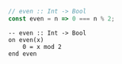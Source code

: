 ```javascript
// even :: Int -> Bool
const even = n => 0 === n % 2;
```


```applescript
-- even :: Int -> Bool
on even(x)
    0 = x mod 2
end even
```